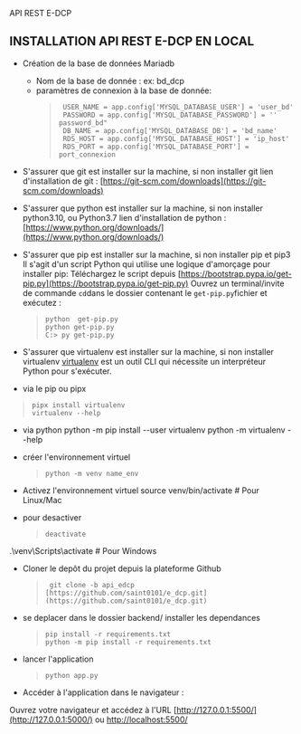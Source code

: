 


API REST  E-DCP

## INSTALLATION API REST E-DCP EN LOCAL

- Création de la base de données Mariadb
   - Nom de la base de donnée : ex: bd_dcp
   - paramètres de connexion à la base de donnée:
	 >  	USER_NAME = app.config['MYSQL_DATABASE_USER'] = 'user_bd'
	 > 		PASSWORD = app.config['MYSQL_DATABASE_PASSWORD'] = '' password_bd"
	 >  	DB_NAME = app.config['MYSQL_DATABASE_DB'] = 'bd_name'
	 >  	RDS_HOST = app.config['MYSQL_DATABASE_HOST'] = 'ip_host'
	 >  	RDS_PORT = app.config['MYSQL_DATABASE_PORT'] = port_connexion

- S'assurer que git est installer sur la machine, si non installer git
lien d'installation de git : [https://git-scm.com/downloads](https://git-scm.com/downloads)

- S'assurer que python est installer sur la machine, si non installer python3.10, ou Python3.7
lien d'installation de python : [https://www.python.org/downloads/](https://www.python.org/downloads/)

- S'assurer que pip est installer sur la machine, si non installer pip et pip3
Il s'agit d'un script Python qui utilise une logique d'amorçage pour installer pip:
Téléchargez le script depuis [https://bootstrap.pypa.io/get-pip.py](https://bootstrap.pypa.io/get-pip.py)
Ouvrez un terminal/invite de commande `cd`dans le dossier contenant le `get-pip.py`fichier et exécutez :
   >     python  get-pip.py
   >     python get-pip.py
   >     C:> py get-pip.py

- S'assurer que virtualenv est installer sur la machine, si non installer virtualenv
[virtualenv](https://pypi.org/project/virtualenv) est un outil CLI qui nécessite un interpréteur Python pour s'exécuter.
- via le pip ou pipx
>     pipx install virtualenv
>     virtualenv --help
- via python
   python -m pip install --user virtualenv
python -m virtualenv --help
- créer l'environnement virtuel
   >     python -m venv name_env

- Activez l'environnement virtuel
source venv/bin/activate # Pour Linux/Mac
- pour desactiver
   >     deactivate

.\venv\Scripts\activate # Pour Windows

- Cloner le depôt du projet depuis la plateforme Github
   >      git clone -b api_edcp [https://github.com/saint0101/e_dcp.git](https://github.com/saint0101/e_dcp.git)

-  se deplacer dans le dossier backend/
installer les dependances
   >     pip install -r requirements.txt
   >     python -m pip install -r requirements.txt

- lancer l'application
   >     python app.py

- Accéder à l'application dans le navigateur :

Ouvrez votre navigateur et accédez à l'URL
[http://127.0.0.1:5500/](http://127.0.0.1:5000/)
 ou
[http://localhost:5500/](http://localhost:5000/)